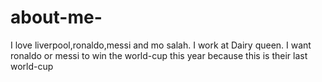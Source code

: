 # about-me- 

I love liverpool,ronaldo,messi and mo salah. I work at Dairy queen. I want ronaldo or messi to win the world-cup this year because this is their last world-cup
